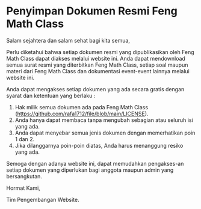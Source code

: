 # Penyimpan Dokumen Resmi Feng Math Class
Salam sejahtera dan salam sehat bagi kita semua,

Perlu diketahui bahwa setiap dokumen resmi yang dipublikasikan oleh Feng Math Class dapat diakses melalui website ini. Anda dapat mendownload semua surat resmi yang diterbitkan Feng Math Class, setiap soal maupun materi dari Feng Math Class dan dokumentasi event-event lainnya melalui website ini.

Anda dapat mengakses setiap dokumen yang ada secara gratis dengan syarat dan ketentuan yang berlaku :

1. Hak milik semua dokumen ada pada Feng Math Class (https://github.com/rafa1712/file/blob/main/LICENSE).
2. Anda hanya dapat membaca tanpa mengubah sebagian atau seluruh isi yang ada.
3. Anda dapat menyebar semua jenis dokumen dengan memerhatikan poin 1 dan 2.
4. Jika dilanggarnya poin-poin diatas, Anda harus menanggung resiko yang ada.

Semoga dengan adanya website ini, dapat memudahkan pengakses-an setiap dokumen yang diperlukan bagi anggota maupun admin yang bersangkutan.

Hormat Kami,


Tim Pengembangan Website.
